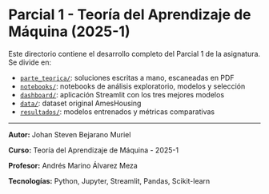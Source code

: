 # Parcial 1 - Teoría del Aprendizaje de Máquina (2025-1)

Este directorio contiene el desarrollo completo del Parcial 1 de la asignatura. Se divide en:

- [`parte_teorica/`](./parte_teorica): soluciones escritas a mano, escaneadas en PDF
- [`notebooks/`](./notebooks): notebooks de análisis exploratorio, modelos y selección
- [`dashboard/`](./dashboard): aplicación Streamlit con los tres mejores modelos
- [`data/`](./data): dataset original AmesHousing
- [`resultados/`](./resultados): modelos entrenados y métricas comparativas


---

**Autor:** Johan Steven Bejarano Muriel

**Curso:** Teoría del Aprendizaje de Máquina - 2025-1

**Profesor:** Andrés Marino Álvarez Meza 

**Tecnologías:** Python, Jupyter, Streamlit, Pandas, Scikit-learn

